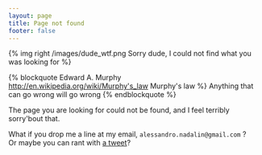 ```yaml
---
layout: page
title: Page not found
footer: false
---
```


{% img right /images/dude_wtf.png Sorry dude, I could not find what you was looking for %}

{% blockquote Edward A. Murphy http://en.wikipedia.org/wiki/Murphy's_law Murphy's law %}
Anything that can go wrong will go wrong
{% endblockquote %}

The page you are looking for could not be found, and I feel terribly sorry'bout
that.

What if you drop me a line at my email, `alessandro.nadalin@gmail.com` ?  
Or maybe you can rant with [a tweet](http://twitter.com/_odino_)?
